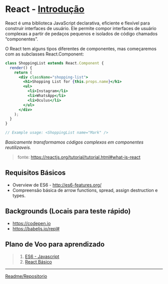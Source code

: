 # React - [Introdução](https://reactjs.org/tutorial)

React é uma biblioteca JavaScript declarativa, eficiente e flexível para construir interfaces de usuário. Ele permite compor interfaces de usuário complexas a partir de pedaços pequenos e isolados de código chamados “componentes”.

O React tem alguns tipos diferentes de componentes, mas começaremos com as subclasses React.Component:

```jsx
class ShoppingList extends React.Component {
  render() {
    return (
      <div className="shopping-list">
        <h1>Shopping List for {this.props.name}</h1>
        <ul>
          <li>Instagram</li>
          <li>WhatsApp</li>
          <li>Oculus</li>
        </ul>
      </div>
    );
  }
}

// Example usage: <ShoppingList name="Mark" />
```

*Basicamente transformamos códigos complexos em componentes reutilizaveis.*

> fonte: https://reactjs.org/tutorial/tutorial.html#what-is-react

## Requisitos Básicos

- Overview de ES6 - http://es6-features.org/
- Compreensão básica de arrow functions, spread, assign destruction e types.

## Backgrounds (Locais para teste rápido)
- https://codepen.io
- https://babeljs.io/repl#


## Plano de Voo para aprendizado
> 1. [ES6 - Javascript](/docs/README-ES6.md)
> 2. [React Básico](/docs/README-REACT-BASICO.md)

<hr>

[Readme/Repositorio](/docs/README-DEFAULT.md)

